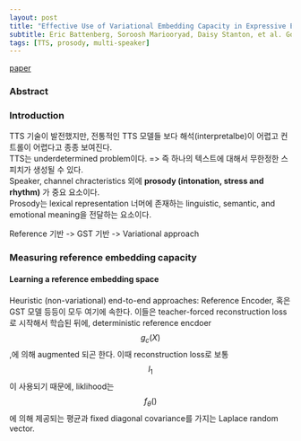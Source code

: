 ```yaml
---
layout: post
title: "Effective Use of Variational Embedding Capacity in Expressive End-to-End Speech Synthesis"
subtitle: Eric Battenberg, Soroosh Mariooryad, Daisy Stanton, et al. Google Research. arXiv 2019.
tags: [TTS, prosody, multi-speaker]
---
```

[paper](https://arxiv.org/abs/1906.03402)

### Abstract

### Introduction
TTS 기술이 발전했지만, 전통적인 TTS 모델들 보다 해석(interpretalbe)이 어렵고 컨트롤이 어렵다고 종종 보여진다.  
TTS는 underdetermined problem이다. => 즉 하나의 텍스트에 대해서 무한정한 스피치가 생성될 수 있다.  
Speaker, channel chracteristics 외에 **prosody (intonation, stress and rhythm)** 가 중요 요소이다.  
Prosody는 lexical representation 너머에 존재하는 linguistic, semantic, and emotional meaning을 전달하는 요소이다.  

Reference 기반 -> GST 기반 -> Variational approach

### Measuring reference embedding capacity
#### Learning a reference embedding space
Heuristic (non-variational) end-to-end approaches: Reference Encoder, 혹은 GST 모델 등등이 모두 여기에 속한다. 이들은 teacher-forced reconstruction loss로 시작해서 학습된 뒤에, deterministic reference encdoer $$g_c(X)$$,에 의해 augmented 되곤 한다. 이때 reconstruction loss로 보통 $$l_1$$이 사용되기 때문에, liklihood는 $$f_\theta()$$에 의해 제공되는 평균과 fixed diagonal covariance를 가지는 Laplace random vector.
